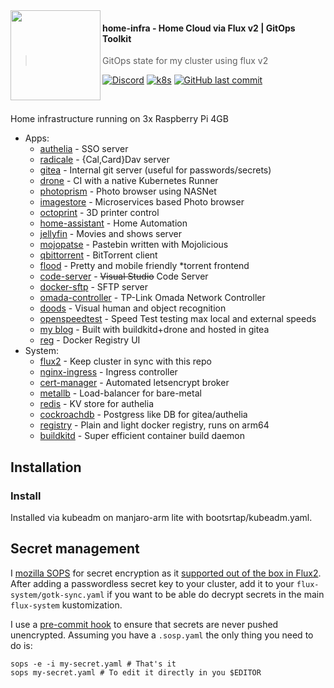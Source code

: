 <img src="https://camo.githubusercontent.com/bd0df216af51c1525f14e62155608e448562cb4033554e001a0ac2009e545aec/68747470733a2f2f726173706265726e657465732e6769746875622e696f2f696d672f6c6f676f2e737667" align="left" width="144px" height="144px"/>

#### home-infra - Home Cloud via Flux v2 | GitOps Toolkit
> GitOps state for my cluster using flux v2

[![Discord](https://img.shields.io/badge/discord-chat-7289DA.svg?maxAge=60&style=flat-square)](https://discord.gg/DNCynrJ)
[![k8s](https://img.shields.io/badge/k8s-v1.20.2-orange?style=flat-square)](https://k8s.io/)
[![GitHub last commit](https://img.shields.io/github/last-commit/vaskozl/home-infra?style=flat-square)](https://github.com/vaskozl/home-infra/commits/master)

<br />

Home infrastructure running on 3x Raspberry Pi 4GB

* Apps:
  * [authelia](https://github.com/authelia/authelia) - SSO server
  * [radicale](https://github.com/tomsquest/docker-radicale) - {Cal,Card}Dav server
  * [gitea](https://gitea.io) - Internal git server (useful for passwords/secrets)
  * [drone](https://www.drone.io/) - CI with a native Kubernetes Runner
  * [photoprism](https://github.com/photoprism/photoprism) - Photo browser using NASNet
  * [imagestore](https://github.com/gregordr/ImageStore) - Microservices based Photo browser
  * [octoprint](https://github.com/OctoPrint/OctoPrint) - 3D printer control
  * [home-assistant](https://github.com/home-assistant/core) - Home Automation
  * [jellyfin](https://github.com/jellyfin/jellyfin) - Movies and shows server
  * [mojopatse](https://github.com/jhthorsen/app-mojopaste) - Pastebin written with Mojolicious
  * [qbittorrent](https://github.com/qbittorrent/qBittorrent) - BitTorrent client
  * [flood](https://github.com/jesec/flood) - Pretty and mobile friendly \*torrent frontend
  * [code-server](https://github.com/cdr/code-server) - ~~Visual Studio~~ Code Server
  * [docker-sftp](https://github.com/emberstack/docker-sftp) - SFTP server
  * [omada-controller](https://github.com/mbentley/docker-omada-controller) - TP-Link Omada Network Controller
  * [doods](https://github.com/snowzach/doods) - Visual human and object recognition
  * [openspeedtest](https://hub.docker.com/r/openspeedtest/latest/tags?page=1&ordering=last_updated) - Speed Test testing max local and external speeds
  * [my blog](https://sko.ai) - Built with buildkitd+drone and hosted in gitea
  * [reg](https://github.com/genuinetools/reg) - Docker Registry UI
* System:
  * [flux2](https://github.com/fluxcd/flux2) - Keep cluster in sync with this repo
  * [nginx-ingress](https://github.com/kubernetes/ingress-nginx) - Ingress controller
  * [cert-manager](https://github.com/jetstack/cert-manager) - Automated letsencrypt broker
  * [metallb](https://github.com/metallb/metallb) - Load-balancer for bare-metal
  * [redis](https://hub.docker.com/_/redis) - KV store for authelia
  * [cockroachdb](https://hub.docker.com/r/cockroachdb/cockroach) - Postgress like DB for gitea/authelia
  * [registry](https://hub.docker.com/_/registry) - Plain and light docker registry, runs on arm64
  * [buildkitd](https://github.com/moby/buildkit) - Super efficient container build daemon


## Installation

### Install

Installed via kubeadm on manjaro-arm lite with bootsrtap/kubeadm.yaml.

## Secret management

I [mozilla SOPS](https://github.com/mozilla/sops) for secret encryption as it [supported out of the box in Flux2](https://toolkit.fluxcd.io/guides/mozilla-sops/). After adding a passwordless secret key to your cluster, add it to your `flux-system/gotk-sync.yaml` if you want to be able do decrypt secrets in the main `flux-system` kustomization.

I use a [pre-commit hook](scripts/find-unencrypted-secrets.sh) to ensure that secrets are never pushed unencrypted. Assuming you have a `.sosp.yaml` the only thing you need to do is:

```
sops -e -i my-secret.yaml # That's it
sops my-secret.yaml # To edit it directly in you $EDITOR
```
